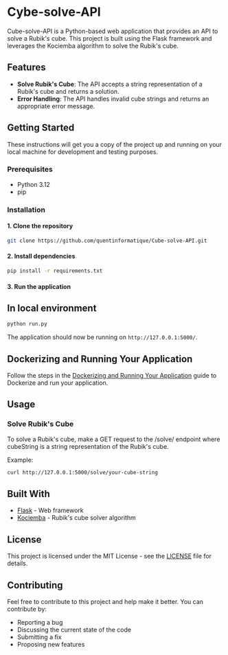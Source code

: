 # Cybe-solve-API
Cube-solve-API is a Python-based web application that provides an API to solve a Rubik's cube. This project is built using the Flask framework and leverages the Kociemba algorithm to solve the Rubik's cube.  


## Features
- **Solve Rubik's Cube**: The API accepts a string representation of a Rubik's cube and returns a solution. 
- **Error Handling**: The API handles invalid cube strings and returns an appropriate error message.

## Getting Started
These instructions will get you a copy of the project up and running on your local machine for development and testing purposes.

### Prerequisites
- Python 3.12
- pip
 
### Installation
#### 1. Clone the repository

```bash
git clone https://github.com/quentinformatique/Cube-solve-API.git
```

#### 2. Install dependencies
```bash
pip install -r requirements.txt
```

#### 3. Run the application
## In local environment
```bash
python run.py
```

The application should now be running on `http://127.0.0.1:5000/`.

## Dockerizing and Running Your Application
Follow the steps in the [Dockerizing and Running Your Application](dockerCommands.md) guide to Dockerize and run your application.

## Usage

### Solve Rubik's Cube

To solve a Rubik's cube, make a GET request to the /solve/<cubeString> endpoint where cubeString is a string representation of the Rubik's cube.

Example:
```bash
curl http://127.0.0.1:5000/solve/your-cube-string
```

## Built With

- [Flask](https://flask.palletsprojects.com/en/2.0.x/) - Web framework
- [Kociemba](http://kociemba.org/) - Rubik's cube solver algorithm

## License

This project is licensed under the MIT License - see the [LICENSE](LICENSE) file for details.

## Contributing

Feel free to contribute to this project and help make it better. You can contribute by:

- Reporting a bug
- Discussing the current state of the code
- Submitting a fix
- Proposing new features

